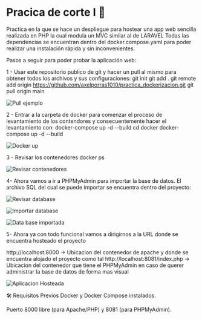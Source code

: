 # Pracica de corte I 🐋

Practica en la que se hace un despliegue para hostear una app web sencilla realizada en PHP la cual modula un MVC similar al de LARAVEL
Todas las dependencias se encuentran dentro del docker.compose.yaml para poder realizar una instalación rápida y sin inconvenientes.

Pasos a seguir para poder probar la aplicación web:

1 - Usar este repositorio publico de git y hacer un pull al mismo para obtener todos los archivos y sus configuraciones: 
git init 
git add .
git remote add origin https://github.com/axelporras1010/practica_dockerizacion.git
git pull origin main 

![Pull ejemplo](https://imgur.com/a/sbrQGBG)

2 - Entrar a la carpeta de docker para comenzar el proceso de levantamiento de los contendores y consecuentemente hacer el levantamiento con: docker-compose up -d --build
cd docker
docker-compose up -d --build

![Docker up](https://imgur.com/a/hNrl2PI)

3 - Revisar los contenedores 
docker ps

![Revisar contenedores](https://imgur.com/a/HMfRWKY)

4- Ahora vamos a ir a PHPMyAdmin para importar la base de datos. El archivo SQL del cual se puede importar se encuentra dentro del proyecto:

![Revisar database](https://imgur.com/a/ABqT1bg)

![Importar database](https://imgur.com/a/jLywvRL)

![Data base importada](https://imgur.com/a/1GvZR1b)

5- Ahora ya con todo funcional vamos a dirigirnos a la URL donde se encuentra hosteado el proyecto 

http://localhost:8000 -> Ubicacion del contenedor de apache y donde se encuentra alojado el proyecto como tal
http://localhost:8081/index.php -> Ubicacion del contenedor que tiene el PHPMyAdmin en caso de querer administrar la base de datos de forma mas visual

![Aplicacion Hosteada](https://imgur.com/a/lHE0fIn)

🛠 Requisitos Previos
Docker y Docker Compose instalados.

Puerto 8000 libre (para Apache/PHP) y 8081 (para PHPMyAdmin).

